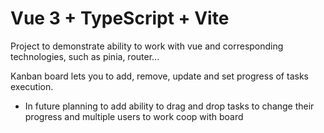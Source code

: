 # Vue 3 + TypeScript + Vite

Project to demonstrate ability to work with vue and corresponding technologies, such as pinia, router... 

Kanban board lets you to add, remove, update and set progress of tasks execution. 

 - In future planning to add ability to drag and drop tasks to change their progress and multiple users to work coop with board 
